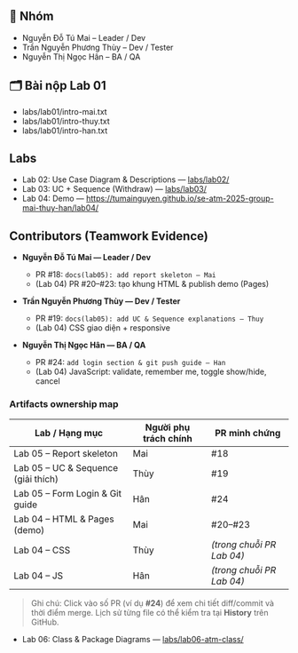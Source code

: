 ## 👥 Nhóm
- Nguyễn Đỗ Tú Mai – Leader / Dev
- Trần Nguyễn Phương Thùy – Dev / Tester
- Nguyễn Thị Ngọc Hân – BA / QA

## 🗂️ Bài nộp Lab 01
- labs/lab01/intro-mai.txt
- labs/lab01/intro-thuy.txt
- labs/lab01/intro-han.txt
## Labs
- Lab 02: Use Case Diagram & Descriptions — [labs/lab02/](labs/lab02/)
- Lab 03: UC + Sequence (Withdraw) — [labs/lab03/](labs/lab03/)
- Lab 04: Demo — https://tumainguyen.github.io/se-atm-2025-group-mai-thuy-han/lab04/
## Contributors (Teamwork Evidence)

- **Nguyễn Đỗ Tú Mai — Leader / Dev**
  - PR #18: `docs(lab05): add report skeleton – Mai`
  - (Lab 04) PR #20–#23: tạo khung HTML & publish demo (Pages)

- **Trần Nguyễn Phương Thùy — Dev / Tester**
  - PR #19: `docs(lab05): add UC & Sequence explanations – Thuy`
  - (Lab 04) CSS giao diện + responsive

- **Nguyễn Thị Ngọc Hân — BA / QA**
  - PR #24: `add login section & git push guide – Han`
  - (Lab 04) JavaScript: validate, remember me, toggle show/hide, cancel

### Artifacts ownership map
| Lab / Hạng mục                     | Người phụ trách chính | PR minh chứng |
|-----------------------------------|------------------------|---------------|
| Lab 05 – Report skeleton          | Mai                    | #18           |
| Lab 05 – UC & Sequence (giải thích) | Thùy                   | #19           |
| Lab 05 – Form Login & Git guide   | Hân                    | #24           |
| Lab 04 – HTML & Pages (demo)      | Mai                    | #20–#23       |
| Lab 04 – CSS                      | Thùy                   | *(trong chuỗi PR Lab 04)* |
| Lab 04 – JS                       | Hân                    | *(trong chuỗi PR Lab 04)* |

> Ghi chú: Click vào số PR (ví dụ **#24**) để xem chi tiết diff/commit và thời điểm merge. Lịch sử từng file có thể kiểm tra tại **History** trên GitHub.

- Lab 06: Class & Package Diagrams — [labs/lab06-atm-class/](labs/lab06-atm-class/)
